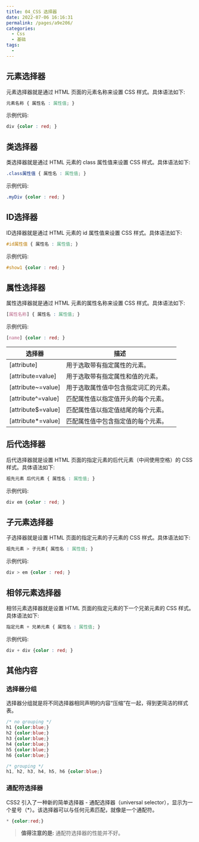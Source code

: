 ```yaml
---
title: 04_CSS 选择器
date: 2022-07-06 16:16:31
permalink: /pages/a9e206/
categories:
  - Css
  - 基础
tags:
  - 
---
```

## 元素选择器

元素选择器就是通过 HTML 页面的元素名称来设置 CSS 样式。具体语法如下:

```css
元素名称 { 属性名 : 属性值; }
```

示例代码:

```css
div {color : red; }
```

## 类选择器

类选择器就是通过 HTML 元素的 class 属性值来设置 CSS 样式。具体语法如下:

```css
.class属性值 { 属性名 : 属性值; }
```

示例代码:

```css
.myDiv {color : red; }
```

## ID选择器

ID选择器就是通过 HTML 元素的 id 属性值来设置 CSS 样式。具体语法如下:

```css
#id属性值 { 属性名 : 属性值; }
```

示例代码:

```css
#show1 {color : red; }
```

## 属性选择器

属性选择器就是通过 HTML 元素的属性名称来设置 CSS 样式。具体语法如下:

```css
[属性名称] { 属性名 : 属性值; }
```

示例代码:

```css
[name] {color : red; }
```

| 选择器 | 描述 |
| --- | --- |
| [attribute] | 用于选取带有指定属性的元素。|
| [attribute=value] | 用于选取带有指定属性和值的元素。|
| [attribute~=value] | 用于选取属性值中包含指定词汇的元素。|
| [attribute^=value] | 匹配属性值以指定值开头的每个元素。|
| [attribute$=value] | 匹配属性值以指定值结尾的每个元素。|
| [attribute*=value] | 匹配属性值中包含指定值的每个元素。|

## 后代选择器

后代选择器就是设置 HTML 页面的指定元素的后代元素（中间使用空格）的 CSS 样式。具体语法如下:

```css
祖先元素 后代元素 { 属性名 : 属性值; }
```

示例代码:

```css
div em {color : red; }
```

## 子元素选择器

子选择器就是设置 HTML 页面的指定元素的子元素的 CSS 样式。具体语法如下:

```css
祖先元素 > 子元素{ 属性名 : 属性值; }
```

示例代码:

```css
div > em {color : red; }
```

## 相邻元素选择器

相邻元素选择器就是设置 HTML 页面的指定元素的下一个兄弟元素的 CSS 样式。具体语法如下:

```css
指定元素 + 兄弟元素 { 属性名 : 属性值; }
```

示例代码:

```css
div + div {color : red; }
```

## 其他内容

### 选择器分组

选择器分组就是将不同选择器相同声明的内容“压缩”在一起，得到更简洁的样式表。

```css
/* no grouping */h1 {color:blue;}h2 {color:blue;}h3 {color:blue;}h4 {color:blue;}h5 {color:blue;}h6 {color:blue;}/* grouping */h1, h2, h3, h4, h5, h6 {color:blue;}
```

### 通配符选择器

CSS2 引入了一种新的简单选择器 - 通配选择器（universal selector），显示为一个星号（*）。该选择器可以与任何元素匹配，就像是一个通配符。

```css
* {color:red;}
```

> **值得注意的是:** 通配符选择器的性能并不好。